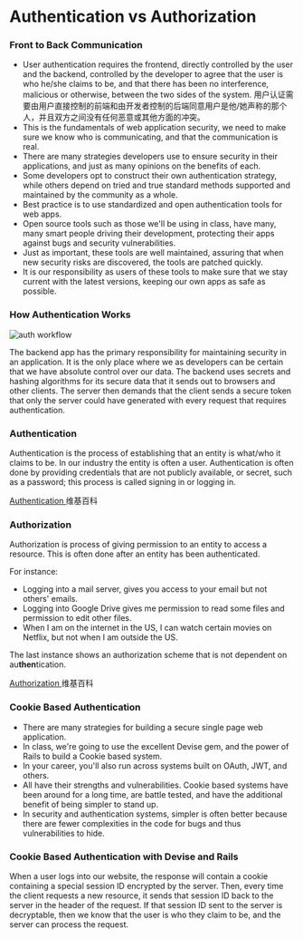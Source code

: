 # Authentication vs Authorization

### Front to Back Communication
- User authentication requires the frontend, directly controlled by the user and the backend, controlled by the developer to agree that the user is who he/she claims to be, and that there has been no interference, malicious or otherwise, between the two sides of the system.  用户认证需要由用户直接控制的前端和由开发者控制的后端同意用户是他/她声称的那个人，并且双方之间没有任何恶意或其他方面的冲突。
- This is the fundamentals of web application security, we need to make sure we know who is communicating, and that the communication is real.  
- There are many strategies developers use to ensure security in their applications, and just as many opinions on the benefits of each.  
- Some developers opt to construct their own authentication strategy, while others depend on tried and true standard methods supported and maintained by the community as a whole. 
- Best practice is to use standardized and open authentication tools for web apps.  
- Open source tools such as those we'll be using in class, have many, many smart people driving their development, protecting their apps against bugs and security vulnerabilities. 
- Just as important, these tools are well maintained, assuring that when new security risks are discovered, the tools are patched quickly.  
- It is our responsibility as users of these tools to make sure that we stay current with the latest versions, keeping our own apps as safe as possible.

### How Authentication Works

![auth workflow](https://github.com/yanxu2021/YAN-NOTE/blob/main/React%20in%20Rails/img/React-Authentication.jpg)

The backend app has the primary responsibility for maintaining security in an application.  It is the only place where we as developers can be certain that we have absolute control over our data.  The backend uses secrets and hashing algorithms for its secure data that it sends out to browsers and other clients.  The server then demands that the client sends a secure token that only the server could have generated with every request that requires authentication.

### Authentication

Authentication is the process of establishing that an entity is what/who it claims to be. In our industry the entity is often a user. Authentication is often done by providing credentials that are not publicly available, or secret, such as a password; this process is called signing in or logging in.

[ Authentication ](https://en.wikipedia.org/wiki/Authentication)维基百科

### Authorization

Authorization is process of giving permission to an entity to access a resource. This is often done after an entity has been authenticated.

For instance:
- Logging into a mail server, gives you access to your email but not others' emails.
- Logging into Google Drive gives me permission to read some files and permission to edit other files.
- When I am on the internet in the US, I can watch certain movies on Netflix, but not when I am outside the US.

The last instance shows an authorization scheme that is not dependent on au**then**tication.

[ Authorization ](https://en.wikipedia.org/wiki/Authorization)维基百科

### Cookie Based Authentication
- There are many strategies for building a secure single page web application.  
- In class, we're going to use the excellent Devise gem, and the power of Rails to build a Cookie based system.  
- In your career, you'll also run across systems built on OAuth, JWT, and others.  
- All have their strengths and vulnerabilities.  Cookie based systems have been around for a long time, are battle tested, and have the additional benefit of being simpler to stand up.  
- In security and authentication systems, simpler is often better because there are fewer complexities in the code for bugs and thus vulnerabilities to hide.

### Cookie Based Authentication with Devise and Rails
When a user logs into our website, the response will contain a cookie containing a special session ID encrypted by the server.  Then, every time the client requests a new resource, it sends that session ID back to the server in the header of the request.  If that session ID sent to the server is decryptable, then we know that the user is who they claim to be, and the server can process the request.

